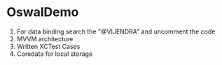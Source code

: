# OswalDemo

1. For data binding search the "@VIJENDRA" and uncomment the code
2. MVVM architecture
3. Written XCTest Cases
4. Coredata for local storage
